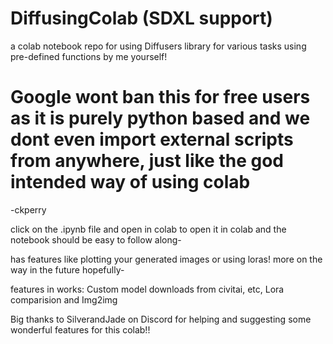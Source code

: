 # DiffusingColab (SDXL support)
a colab notebook repo for using Diffusers library for various tasks using pre-defined functions by me yourself! 


# Google wont ban this for free users as it is purely python based and we dont even import external scripts from anywhere, just like the god intended way of using colab 
-ckperry


click on the .ipynb file and open in colab to open it in colab and the notebook should be easy to follow along-

has features like plotting your generated images or using loras! more on the way in the future hopefully-

features in works: Custom model downloads from civitai, etc, Lora comparision and Img2img

Big thanks to SilverandJade on Discord for helping and suggesting some wonderful features for this colab!!
